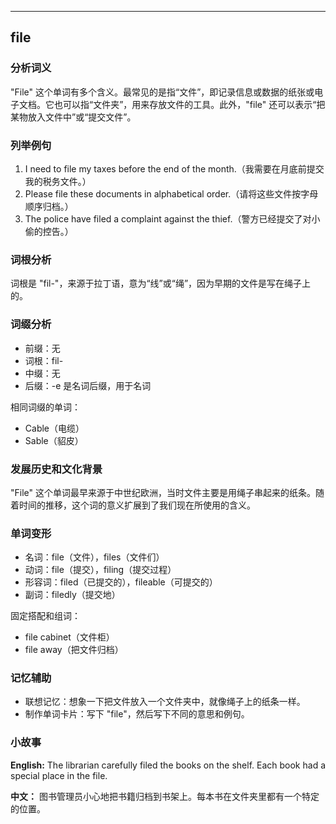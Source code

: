 
---------------
## file
### 分析词义
"File" 这个单词有多个含义。最常见的是指“文件”，即记录信息或数据的纸张或电子文档。它也可以指“文件夹”，用来存放文件的工具。此外，"file" 还可以表示“把某物放入文件中”或“提交文件”。

### 列举例句
1. I need to file my taxes before the end of the month.（我需要在月底前提交我的税务文件。）
2. Please file these documents in alphabetical order.（请将这些文件按字母顺序归档。）
3. The police have filed a complaint against the thief.（警方已经提交了对小偷的控告。）

### 词根分析
词根是 "fil-"，来源于拉丁语，意为“线”或“绳”，因为早期的文件是写在绳子上的。

### 词缀分析
- 前缀：无
- 词根：fil-
- 中缀：无
- 后缀：-e 是名词后缀，用于名词

相同词缀的单词：
- Cable（电缆）
- Sable（貂皮）

### 发展历史和文化背景
"File" 这个单词最早来源于中世纪欧洲，当时文件主要是用绳子串起来的纸条。随着时间的推移，这个词的意义扩展到了我们现在所使用的含义。

### 单词变形
- 名词：file（文件），files（文件们）
- 动词：file（提交），filing（提交过程）
- 形容词：filed（已提交的），fileable（可提交的）
- 副词：filedly（提交地）

固定搭配和组词：
- file cabinet（文件柜）
- file away（把文件归档）

### 记忆辅助
- 联想记忆：想象一下把文件放入一个文件夹中，就像绳子上的纸条一样。
- 制作单词卡片：写下 "file"，然后写下不同的意思和例句。

### 小故事
**English:**
The librarian carefully filed the books on the shelf. Each book had a special place in the file.

**中文：**
图书管理员小心地把书籍归档到书架上。每本书在文件夹里都有一个特定的位置。

